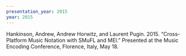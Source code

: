 ```yaml
---
presentation_year: 2015
year: 2015
---
```


Hankinson, Andrew, Andrew Horwitz, and Laurent Pugin. 2015. “Cross-Platform Music Notation with SMuFL and MEI.” Presented at the Music Encoding Conference, Florence, Italy, May 18.